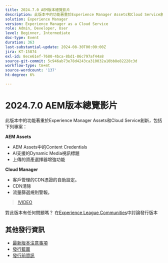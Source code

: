 ```yaml
---
title: 2024.7.0 AEM版本總覽影片
description: 此版本中的功能著重於Experience Manager Assets和Cloud Service創新，包括下列專案：使用Dynamic Media​Asset Selector增強功能上傳影片的AEM AssetsCloud Manager ​AI支援字幕AEM AssetsContent Credentials ​：自助設定客戶管理的CDN憑證​CDN清除​ ​流量篩選器規則警報
solution: Experience Manager
version: Experience Manager as a Cloud Service
role: Admin, Developer, User
level: Beginner, Intermediate
doc-type: Event
duration: 363
last-substantial-update: 2024-08-30T00:00:00Z
jira: KT-15874
exl-id: 8ece61ef-7680-4bca-8bd1-86c797af44a8
source-git-commit: 5c946ab73e78d4243ca310032a10bb8e82228c3d
workflow-type: tm+mt
source-wordcount: '137'
ht-degree: 6%

---
```


# 2024.7.0 AEM版本總覽影片

此版本中的功能著重於Experience Manager Assets和Cloud Service創新，包括下列專案：

**AEM Assets**

* AEM Assets中的Content Credentials&#x200B;
* AI支援的Dynamic Media視訊標題&#x200B;
* 上傳的資產選擇器增強功能&#x200B;

**Cloud Manager**

* 客戶管理的CDN憑證的自助設定&#x200B;。
* CDN清除&#x200B;
* 流量篩選規則警報&#x200B;。

>[!VIDEO](https://video.tv.adobe.com/v/3431707/?learn=on)


對此版本有任何問題嗎？  在[Experience League Communities](https://adobe.ly/3X9WQfF)中討論發行版本

## 其他發行資訊

* [最新版本注意事項](https://experienceleague.adobe.com/docs/experience-manager-cloud-service/content/release-notes/home.html?lang=zh-Hant)
* [發行藍圖](https://experienceleague.adobe.com/docs/experience-manager-release-information/aem-release-updates/update-releases-roadmap.html?lang=zh-Hant)
* [發行前資訊](https://experienceleague.adobe.com/docs/experience-manager-cloud-service/content/release-notes/prerelease.html?lang=zh-Hant)
